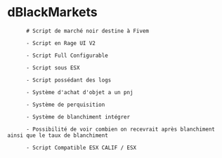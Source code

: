 # dBlackMarkets
          # Script de marché noir destine à Fivem
          
          - Script en Rage UI V2

          - Script Full Configurable

          - Script sous ESX

          - Script possédant des logs

          - Système d'achat d'objet a un pnj

          - Système de perquisition

          - Système de blanchiment intégrer

          - Possibilité de voir combien on recevrait après blanchiment ainsi que le taux de blanchiment

          - Script Compatible ESX CALIF / ESX
